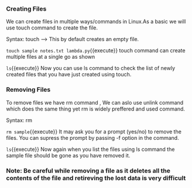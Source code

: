 ### Creating Files

We can create files in multiple ways/commands in Linux.As a basic we will use touch command to create the file.

Syntax: touch <filename> --> This by default creates an empty file.

`touch sample notes.txt lambda.py`{{execute}} touch command can create multiple files at a single go as shown

`ls`{{execute}} Now you can use ls command to check the list of newly created files that you have just created using touch.

### Removing Files

To remove files we have rm command , We can aslo use unlink command which does the same thing yet rm is widely preffered and used command.

Syntax: rm <filename>

`rm sample`{{execute}} It may ask you for a prompt (yes/no) to remove the files. You can supress the prompt by passing -f option in the command.

`ls`{{execute}} Now again when you list the files using ls command the sample file should be gone as you have removed it.

### Note: Be careful while removing a file as it deletes all the contents of the file and retireving the lost data is very difficult